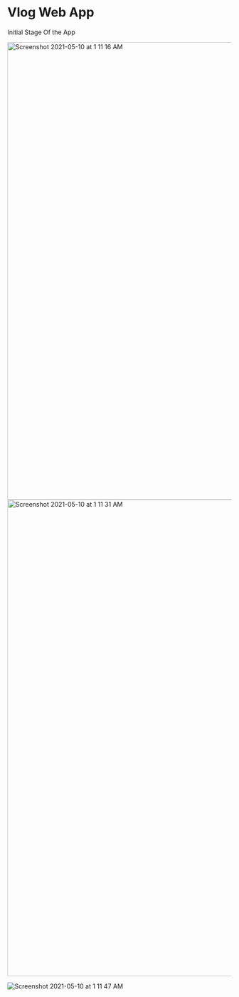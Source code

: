 # Vlog Web App

Initial Stage Of the App

<img width="1027" alt="Screenshot 2021-05-10 at 1 11 16 AM" src="https://user-images.githubusercontent.com/56961555/117584850-dbd85f80-b12c-11eb-95a4-8b28f25cf828.png">


<img width="1070" alt="Screenshot 2021-05-10 at 1 11 31 AM" src="https://user-images.githubusercontent.com/56961555/117584891-25c14580-b12d-11eb-905b-ee4cf9817bca.png">


![Screenshot 2021-05-10 at 1 11 47 AM](https://user-images.githubusercontent.com/56961555/117584925-52755d00-b12d-11eb-9924-a4b6b5596759.png)
